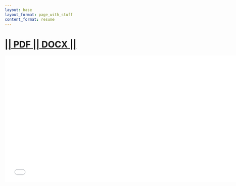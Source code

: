 ```yaml
---
layout: base
layout_format: page_with_stuff
content_format: resume
---
```

<h1 id="-pdf--docx-"><strong><a href="{{ site.baseurl }}/{{ site.resume_location_no_extension }}.pdf">|| PDF |</a><a href="{{ site.baseurl }}/{{ site.resume_location_no_extension }}.docx">| DOCX ||</a></strong></h1>

<embed src="{{ site.baseurl }}/{{ site.resume_location_no_extension }}.pdf" width="750" height="400" type='application/pdf'>
